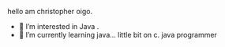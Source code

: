 hello am christopher oigo.
- 👀 I’m interested in Java .
- 🌱 I’m currently learning  java...
little bit on c.
java programmer

